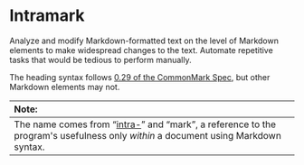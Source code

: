 # Intramark
Analyze and modify Markdown-formatted text on the level of Markdown elements to make widespread changes to the text. Automate repetitive tasks that would be tedious to perform manually.

The heading syntax follows [0.29 of the CommonMark Spec](https://spec.commonmark.org/0.29/), but other Markdown elements may not.

| Note:
|:-
| The name comes from “[intra-](https://en.wiktionary.org/wiki/intra-)” and “mark”, a reference to the program's usefulness only *within* a document using Markdown syntax.
